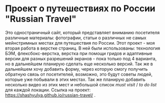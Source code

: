 # Проект о путешествиях по России "Russian Travel"

Это одностраничный сайт, который представляет вниманию посетителя различные материалы: фотографии, статьи о различных не самых мейнстримных местах для путешествия по России. Этот проект - моя вторая работа в верстке страниц. В ней были использованы: технология БЭМ, флексбокс-верстка, верстка при помощи гридов и адаптивные версии для разных разрешений экранов - пока только под 4 варианта, но в дальнейшем планирую сделать еще несколько версий.  Так же в дальнейшем хочу добавить форму, через которую смогу получить обратную связь от посетителей, возможно, это будут советы людей, которые уже побывали в этих местах. Так же планирую добавить несколько видео из этих мест и небольшой список _must visit_ / _to do list_ для каждой локации.
Ссылка на проект: https://shashyulya.github.io/russian-travel/ .